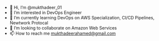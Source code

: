 - 👋 Hi, I’m @mukthadeer_01
- 👀 I’m interested in DevOps Engineer
- 🌱 I’m currently learning DevOps on AWS Specialization, CI/CD Pipelines, Newtwork Protocal
- 💞️ I’m looking to collaborate on Amazon Web Services
- 📫 How to reach me mukthadeerahamed@gmail.com

<!---
mukthadeer01/mukthadeer01 is a ✨ special ✨ repository because its `README.md` (this file) appears on your GitHub profile.
You can click the Preview link to take a look at your changes.
--->
